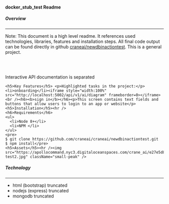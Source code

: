 
  <h4><span >docker_stub_test</span> Readme</h4>
  <h5>Overview</h5><hr />
  
  <p>Note: This document is a high level readme. It references used technologies, libraries, features and installation steps. All final code output can be found directly in github <a href="https://github.com/craneai/newdbinactiontest">craneai/newdbinactiontest</a>. This is a general project.</p> 
  <br /><br />
  <p>Interactive API documentation is separated</p>

  
    <h5>Key Features</h5> <p>Highlighted tasks in the project:</p><li>onboarding</li><iframe style="width:100%" src="http://localhost:5002/api/v1/ai/diagram" frameborder=0></iframe><br /><h6><b>sign in</b></h6><p>This screen contains text fields and buttons that allow users to login to an app or website</p><h5>Installation</h5><hr />
    <h6>Requirements</h6>
    <ul>
      <li>Node 8+</li>
      <li>NPM </li>
    </ul>
    <pre>
    $ git clone https://github.com/craneai/craneai/newdbinactiontest.git
    $ npm install</pre>
    <h5>Assets</h5><hr /><img src="https://apollocommand.nyc3.digitaloceanspaces.com/crane_ai/e27e5d86f66fcfe565adf1d6a2a3dc8a-test2.jpg" className="small-peak" />
  <h5>Technology</h5><hr /><ul>
    <li>html (bootstrap) <span class="error">truncated</span> </li>
    <li>nodejs (express) <span class="error">truncated</span> </li>
    <li>mongodb <span class="error">truncated</span> </li>
  </ul><br />
  
